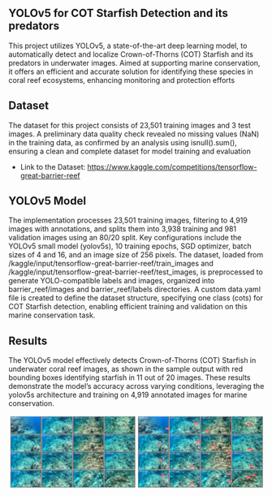 ## YOLOv5 for COT Starfish Detection and its predators 
This project utilizes YOLOv5, a state-of-the-art deep learning model, to automatically detect and localize Crown-of-Thorns (COT) Starfish and its predators in underwater images. Aimed at supporting marine conservation, it offers an efficient and accurate solution for identifying these species in coral reef ecosystems, enhancing monitoring and protection efforts

## Dataset 
The dataset for this project consists of 23,501 training images and 3 test images. A preliminary data quality check revealed no missing values (NaN) in the training data, as confirmed by an analysis using isnull().sum(), ensuring a clean and complete dataset for model training and evaluation
* Link to the Dataset: https://www.kaggle.com/competitions/tensorflow-great-barrier-reef

## YOLOv5 Model
The implementation processes 23,501 training images, filtering to 4,919 images with annotations, and splits them into 3,938 training and 981 validation images using an 80/20 split. Key configurations include the YOLOv5 small model (yolov5s), 10 training epochs, SGD optimizer, batch sizes of 4 and 16, and an image size of 256 pixels. The dataset, loaded from /kaggle/input/tensorflow-great-barrier-reef/train_images and /kaggle/input/tensorflow-great-barrier-reef/test_images, is preprocessed to generate YOLO-compatible labels and images, organized into barrier_reef/images and barrier_reef/labels directories. A custom data.yaml file is created to define the dataset structure, specifying one class (cots) for COT Starfish detection, enabling efficient training and validation on this marine conservation task.


## Results
The YOLOv5 model effectively detects Crown-of-Thorns (COT) Starfish in underwater coral reef images, as shown in the sample output with red bounding boxes identifying starfish in 11 out of 20 images. These results demonstrate the model’s accuracy across varying conditions, leveraging the yolov5s architecture and training on 4,919 annotated images for marine conservation.

![image](https://github.com/Merihandaniel/Utilizing-YOLOv5-to-identify-COT-Starfish/blob/a226ff1fd57a1c6c36117dc7f5311e279f03b68e/COT%20Results.png)

